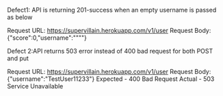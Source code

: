Defect1: API is returning 201-success when an empty username is passed as below

Request URL: https://supervillain.herokuapp.com/v1/user
Request Body: {"score":0,"username":"\"\""} 

Defect 2:API returns 503 error instead of 400 bad request for both POST and put

Request URL: https://supervillain.herokuapp.com/v1/user
Request Body: {"username":"TestUser11233"}
Expected -  400 Bad Request  Actual - 503 Service Unavailable